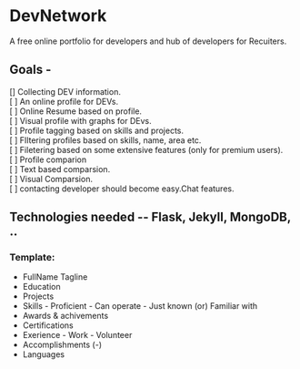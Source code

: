 # DevNetwork
  A free online portfolio for developers and hub of developers for Recuiters.
  
## Goals - 
[] Collecting DEV information.   
[ ] An online profile for DEVs.   
[ ] Online Resume based on profile.     
[ ] Visual profile with graphs for DEvs.     
[ ] Profile tagging based on skills and projects.       
[ ] FIltering profiles based on skills, name, area etc.      
[ ] Filetering based on some extensive features (only for premium users).      
[ ] Profile comparion       
    [ ] Text based comparsion.     
    [ ] Visual Comparsion.      
[ ] contacting developer should become easy.Chat features.        

## Technologies needed -- Flask, Jekyll, MongoDB, .. 

### Template:
+ FullName
  Tagline
+ Education
+ Projects
+ Skills
      - Proficient
      - Can operate
      - Just known (or) Familiar with
+ Awards & achivements
+ Certifications
+ Exerience
      - Work
      - Volunteer
+ Accomplishments (*-*)
+ Languages


